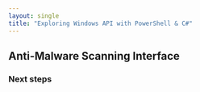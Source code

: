 ```yaml
---
layout: single
title: "Exploring Windows API with PowerShell & C#"
---
```


## Anti-Malware Scanning Interface

### Next steps
